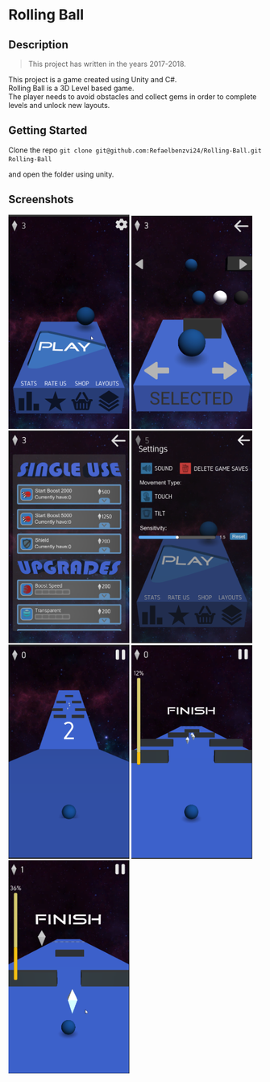 # Rolling Ball

## Description

> This project has written in the years 2017-2018.

This project is a game created using Unity and C#. <br/>
Rolling Ball is a 3D Level based game. <br/>
The player needs to avoid obstacles and collect gems in order to complete levels and unlock new layouts.

## Getting Started

Clone the repo `git clone git@github.com:Refaelbenzvi24/Rolling-Ball.git Rolling-Ball`

and open the folder using unity.

## Screenshots

<p float="left">
    <img src=".github/assets/1.png" alt="drawing" width="240"/>
    <img src=".github/assets/2.png" alt="drawing" width="240"/>
    <img src=".github/assets/3.png" alt="drawing" width="240"/>
    <img src=".github/assets/4.png" alt="drawing" width="240"/>
    <img src=".github/assets/5.png" alt="drawing" width="240"/>
    <img src=".github/assets/6.png" alt="drawing" width="240"/>
    <img src=".github/assets/7.png" alt="drawing" width="240"/>
</p>
